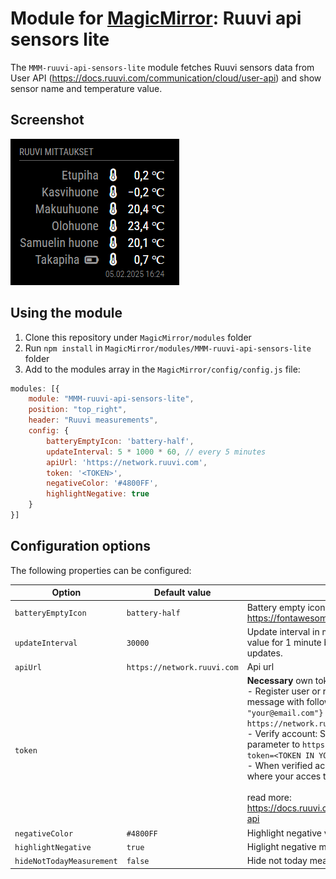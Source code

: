 # Module for [MagicMirror](https://magicmirror.builders/): Ruuvi api sensors lite

The `MMM-ruuvi-api-sensors-lite` module fetches Ruuvi sensors data from User API (https://docs.ruuvi.com/communication/cloud/user-api) and show sensor name and temperature value.


## Screenshot

![Ruuvi api sensors lite screenshot, col style](screenshot.png)

## Using the module

1) Clone this repository under `MagicMirror/modules` folder
2) Run `npm install` in `MagicMirror/modules/MMM-ruuvi-api-sensors-lite` folder
3) Add to the modules array in the `MagicMirror/config/config.js` file:
````javascript
modules: [{
	module: "MMM-ruuvi-api-sensors-lite",
	position: "top_right",
	header: "Ruuvi measurements",
	config: {
        batteryEmptyIcon: 'battery-half',
        updateInterval: 5 * 1000 * 60, // every 5 minutes
        apiUrl: 'https://network.ruuvi.com',
        token: '<TOKEN>',
        negativeColor: '#4800FF',
        highlightNegative: true
	}
}]
````

## Configuration options

The following properties can be configured:


| Option                       	| Default value               | Description
| -----------------------------	| --------------------------- | -----------
| `batteryEmptyIcon`			| `battery-half`              | Battery empty icon. See others: https://fontawesome.com/icons?d=gallery
| `updateInterval`				| `30000`                     | Update interval in milliseconds. Limited minumum value for 1 minute because API blocks faster updates.
| `apiUrl`						| `https://network.ruuvi.com` | Api url
| `token`                       |                             | **Necessary** own token, get it: <br>- Register user or reset token: Send POST message with following body ```{"email": "your@email.com"}``` to `https://network.ruuvi.com/register`<br>- Verify account: Send GET message with `token` parameter to `https://network.ruuvi.com/verify?token=<TOKEN IN YOUR EMAIL>`<br>- When verified account you get response JSON where your acces token is<br><br>read more: https://docs.ruuvi.com/communication/cloud/user-api
| `negativeColor`               | `#4800FF`                   | Highlight negative value this color
| `highlightNegative`           | `true`                      | Higlight negative measurements true/false
| `hideNotTodayMeasurement`     | `false`                     | Hide not today measurement  true/false
